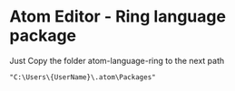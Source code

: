 Atom Editor - Ring language package
===================================

Just Copy the folder atom-language-ring to the next path

	"C:\Users\{UserName}\.atom\Packages"

